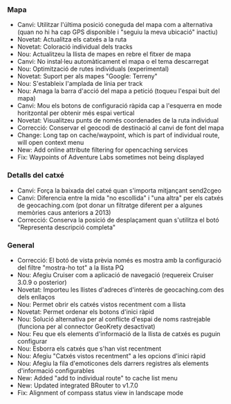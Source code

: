 ### Mapa
- Canvi: Utilitzar l'última posició coneguda del mapa com a alternativa (quan no hi ha cap GPS disponible i "seguiu la meva ubicació" inactiu)
- Novetat: Actualitza els catxés a la ruta
- Novetat: Coloració individual dels tracks
- Nou: Actualitzeu la llista de mapes en rebre el fitxer de mapa
- Canvi: No instal·leu automàticament el mapa o el tema descarregat
- Nou: Optimització de rutes individuals (experimental)
- Novetat: Suport per als mapes "Google: Terreny"
- Nou: S'estableix l'amplada de línia per track
- Nou: Amaga la barra d'acció del mapa a petició (toqueu l'espai buit del mapa)
- Canvi: Mou els botons de configuració ràpida cap a l'esquerra en mode horitzontal per obtenir més espai vertical
- Novetat: Visualitzeu punts de només coordenades de la ruta individual
- Correcció: Conservar el geocodi de destinació al canvi de font del mapa
- Change: Long tap on cache/waypoint, which is part of individual route, will open context menu
- New: Add online attribute filtering for opencaching services
- Fix: Waypoints of Adventure Labs sometimes not being displayed

### Detalls del catxé
- Canvi: Força la baixada del catxé quan s'importa mitjançant send2cgeo
- Canvi: Diferencia entre la mida "no escollida" i "una altra" per els catxés de geocaching.com (pot donar un filtratge diferent per a algunes memòries caus anteriors a 2013)
- Correcció: Conserva la posició de desplaçament quan s'utilitza el botó "Representa descripció completa"

### General
- Correcció: El botó de vista prèvia només es mostra amb la configuració del filtre "mostra-ho tot" a la llista PQ
- Nou: Afegiu Cruiser com a aplicació de navegació (requereix Cruiser 3.0.9 o posterior)
- Novetat: Importeu les llistes d'adreces d'interès de geocaching.com des dels enllaços
- Nou: Permet obrir els catxés vistos recentment com a llista
- Novetat: Permet ordenar els botons d'inici ràpid
- Nou: Solució alternativa per al conflicte d'espai de noms rastrejable (funciona per al connector GeoKrety desactivat)
- Nou: Feu que els elements d'informació de la llista de catxés es puguin configurar
- Nou: Esborra els catxés que s'han vist recentment
- Nou: Afegiu "Catxés vistos recentment" a les opcions d'inici ràpid
- Nou: Afegiu la fila d'emoticones dels darrers registres als elements d'informació configurables
- New: Added "add to individual route" to cache list menu
- New: Updated integrated BRouter to v1.7.0
- Fix: Alignment of compass status view in landscape mode
